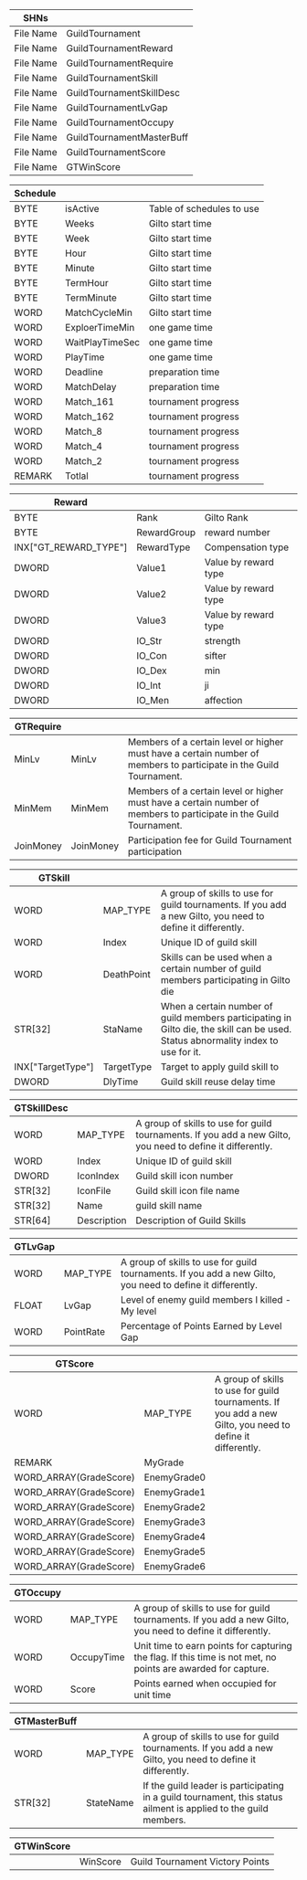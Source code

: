 | SHNs      |                           |
| --------- | ------------------------- |
| File Name | GuildTournament           |
| File Name | GuildTournamentReward     |
| File Name | GuildTournamentRequire    |
| File Name | GuildTournamentSkill      |
| File Name | GuildTournamentSkillDesc  |
| File Name | GuildTournamentLvGap      |
| File Name | GuildTournamentOccupy     |
| File Name | GuildTournamentMasterBuff |
| File Name | GuildTournamentScore      |
| File Name | GTWinScore                |

| Schedule |                 |                           |
| -------- | --------------- | ------------------------- |
| BYTE     | isActive        | Table of schedules to use |
| BYTE     | Weeks           | Gilto start time          |
| BYTE     | Week            | Gilto start time          |
| BYTE     | Hour            | Gilto start time          |
| BYTE     | Minute          | Gilto start time          |
| BYTE     | TermHour        | Gilto start time          |
| BYTE     | TermMinute      | Gilto start time          |
| WORD     | MatchCycleMin   | Gilto start time          |
| WORD     | ExploerTimeMin  | one game time             |
| WORD     | WaitPlayTimeSec | one game time             |
| WORD     | PlayTime        | one game time             |
| WORD     | Deadline        | preparation time          |
| WORD     | MatchDelay      | preparation time          |
| WORD     | Match_161       | tournament progress       |
| WORD     | Match_162       | tournament progress       |
| WORD     | Match_8         | tournament progress       |
| WORD     | Match_4         | tournament progress       |
| WORD     | Match_2         | tournament progress       |
| REMARK   | Totlal          | tournament progress       |

| Reward                |             |                      |
| --------------------- | ----------- | -------------------- |
| BYTE                  | Rank        | Gilto Rank           |
| BYTE                  | RewardGroup | reward number        |
| INX["GT_REWARD_TYPE"] | RewardType  | Compensation type    |
| DWORD                 | Value1      | Value by reward type |
| DWORD                 | Value2      | Value by reward type |
| DWORD                 | Value3      | Value by reward type |
| DWORD                 | IO_Str      | strength             |
| DWORD                 | IO_Con      | sifter               |
| DWORD                 | IO_Dex      | min                  |
| DWORD                 | IO_Int      | ji                   |
| DWORD                 | IO_Men      | affection            |

| GTRequire |           |                                                                                                                    |
| --------- | --------- | ------------------------------------------------------------------------------------------------------------------ |
| MinLv     | MinLv     | Members of a certain level or higher must have a certain number of members to participate in the Guild Tournament. |
| MinMem    | MinMem    | Members of a certain level or higher must have a certain number of members to participate in the Guild Tournament. |
| JoinMoney | JoinMoney | Participation fee for Guild Tournament participation                                                               |

| GTSkill           |            |                                                                                                                                   |
| ----------------- | ---------- | --------------------------------------------------------------------------------------------------------------------------------- |
| WORD              | MAP_TYPE   | A group of skills to use for guild tournaments. If you add a new Gilto, you need to define it differently.                        |
| WORD              | Index      | Unique ID of guild skill                                                                                                          |
| WORD              | DeathPoint | Skills can be used when a certain number of guild members participating in Gilto die                                              |
| STR[32]           | StaName    | When a certain number of guild members participating in Gilto die, the skill can be used. Status abnormality index to use for it. |
| INX["TargetType"] | TargetType | Target to apply guild skill to                                                                                                    |
| DWORD             | DlyTime    | Guild skill reuse delay time                                                                                                      |

| GTSkillDesc |             |                                                                                                            |
| ----------- | ----------- | ---------------------------------------------------------------------------------------------------------- |
| WORD        | MAP_TYPE    | A group of skills to use for guild tournaments. If you add a new Gilto, you need to define it differently. |
| WORD        | Index       | Unique ID of guild skill                                                                                   |
| DWORD       | IconIndex   | Guild skill icon number                                                                                    |
| STR[32]     | IconFile    | Guild skill icon file name                                                                                 |
| STR[32]     | Name        | guild skill name                                                                                           |
| STR[64]     | Description | Description of Guild Skills                                                                                |

| GTLvGap |           |                                                                                                            |
| ------- | --------- | ---------------------------------------------------------------------------------------------------------- |
| WORD    | MAP_TYPE  | A group of skills to use for guild tournaments. If you add a new Gilto, you need to define it differently. |
| FLOAT   | LvGap     | Level of enemy guild members I killed - My level                                                           |
| WORD    | PointRate | Percentage of Points Earned by Level Gap                                                                   |

| GTScore                |             |                                                                                                            |
| ---------------------- | ----------- | ---------------------------------------------------------------------------------------------------------- |
| WORD                   | MAP_TYPE    | A group of skills to use for guild tournaments. If you add a new Gilto, you need to define it differently. |
| REMARK                 | MyGrade     |                                                                                                            |
| WORD_ARRAY(GradeScore) | EnemyGrade0 |                                                                                                            |
| WORD_ARRAY(GradeScore) | EnemyGrade1 |                                                                                                            |
| WORD_ARRAY(GradeScore) | EnemyGrade2 |                                                                                                            |
| WORD_ARRAY(GradeScore) | EnemyGrade3 |                                                                                                            |
| WORD_ARRAY(GradeScore) | EnemyGrade4 |                                                                                                            |
| WORD_ARRAY(GradeScore) | EnemyGrade5 |                                                                                                            |
| WORD_ARRAY(GradeScore) | EnemyGrade6 |                                                                                                            |

| GTOccupy |            |                                                                                                              |
| -------- | ---------- | ------------------------------------------------------------------------------------------------------------ |
| WORD     | MAP_TYPE   | A group of skills to use for guild tournaments. If you add a new Gilto, you need to define it differently.   |
| WORD     | OccupyTime | Unit time to earn points for capturing the flag. If this time is not met, no points are awarded for capture. |
| WORD     | Score      | Points earned when occupied for unit time                                                                    |

| GTMasterBuff |           |                                                                                                                  |
| ------------ | --------- | ---------------------------------------------------------------------------------------------------------------- |
| WORD         | MAP_TYPE  | A group of skills to use for guild tournaments. If you add a new Gilto, you need to define it differently.       |
| STR[32]      | StateName | If the guild leader is participating in a guild tournament, this status ailment is applied to the guild members. |

| GTWinScore |          |                                 |
| ---------- | -------- | ------------------------------- |
|            | WinScore | Guild Tournament Victory Points |